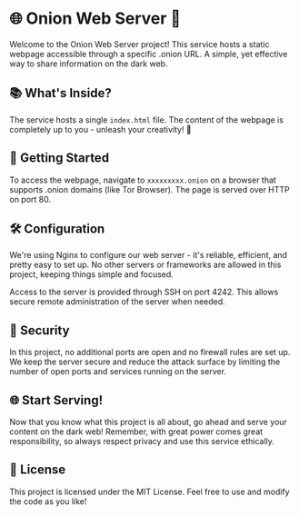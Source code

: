 # 🌐 Onion Web Server 🧅

Welcome to the Onion Web Server project! This service hosts a static webpage accessible through a specific .onion URL. A simple, yet effective way to share information on the dark web. 

## 📚 What's Inside?

The service hosts a single `index.html` file. The content of the webpage is completely up to you - unleash your creativity! 🎨

## 🚀 Getting Started

To access the webpage, navigate to `xxxxxxxxx.onion` on a browser that supports .onion domains (like Tor Browser). The page is served over HTTP on port 80. 

## 🛠️ Configuration 

We're using Nginx to configure our web server - it's reliable, efficient, and pretty easy to set up. No other servers or frameworks are allowed in this project, keeping things simple and focused. 

Access to the server is provided through SSH on port 4242. This allows secure remote administration of the server when needed. 

## 🔐 Security

In this project, no additional ports are open and no firewall rules are set up. We keep the server secure and reduce the attack surface by limiting the number of open ports and services running on the server. 

## 🌐 Start Serving!

Now that you know what this project is all about, go ahead and serve your content on the dark web! Remember, with great power comes great responsibility, so always respect privacy and use this service ethically. 

## 📝 License

This project is licensed under the MIT License. Feel free to use and modify the code as you like!
